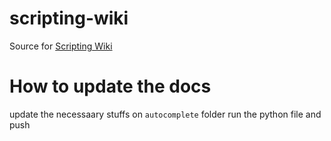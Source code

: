 # scripting-wiki

Source for [Scripting Wiki](https://scripting.flarial.xyz)

# How to update the docs
update the necessaary stuffs on `autocomplete` folder
run the python file and push
